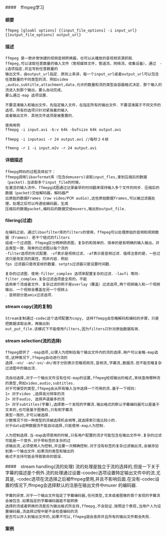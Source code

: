####　ffmpeg学习
#### 纲要
    ffmpeg [gloabl options] {[input_file_options] -i input_url} {[output_file_options] output_url}
#### 描述
    ffmpeg 是一款非常快捷的视频音频转换器，也可以从播放的音视频资源抓取．
    ffmpeg,可以读取任意数量的输入文件（常规媒体文件，管道流，网络流，收集设备），通过　-i选项指定.并且写到任意数量的
    输出文件，由output_url指定．原则上来讲，每一个input_url或者output_url可以包含任意数量的不同类型的流．例如video
    ,audio,subtitle,attachment,data.允许的数量和流的类型由容器格式决定．那个输入的流进入到那个输出，要么自动完成，
    要么通过-map 选项设置．
    
    不要混淆输入和输出文件，先指定输入文件，在指定所有的输出文件．不要混淆属于不同文件的选项，所有的选项只针对紧挨着的输入
    或者输出文件．其他文件选项是被重置的．
    
    使用用例
    ffmepg -i input.avi -b:v 64k -bufsize 64k output.avi
    
    ffmepg -i inputavi -r 24 output.avi //每秒２４帧
    
    ffmeng -r 1 -i input.m2v -r 24 output.avi
#### 详细描述
    ffmepg转码的过程具体如下：
    ffmepg调用libavformat库（包含demuxers)读取input_fles,拿到压缩后的数据（packet).当读取多个input_file的时候，
    在激活的输入流中，ffmepg试图通过记录最早的时间戳来保持输入多个文件的同步．压缩后的数据（packet)交给解码器，解码器产
    出原始的数据Frames（raw video/PCM audio),这些原始数据frames,可以被过滤器处理，处理之后可以传递给编码器，生成
    压缩后的数据packet,编码后的数据交给muxers,输出到output_file.
#### filering(过滤)
    在编码之前，通过libavfilter库的filters的使用，ffmpeg可以处理原始的音频和视频数据（Frames)．若干个链式的filters
    组成一个过滤图．ffmpeg区分两种顾虑图，复杂的和简单的．简单的是有明确的输入输出，并且类型一致．简单的过滤图以每个流的
    -filter选项的形式配置．-vf表示是视频过滤，-af表示是音频过滤．值得注意的是，一些过滤只是改变流的属性，而非内容．例如
    fps 过滤器只是改变帧的数量．setpts过滤器只是设置时间戳．
    
    复杂的过滤图．使用-filter_complex 选项来配置复杂的过滤．-lavfi 等同-filter_complex.复杂过滤选项是全局的，不能
    适用单个流或者文件．复杂过滤的例子是overlay（覆盖）过滤选项,两个视频输入和一个视频输出．一个视频会覆盖在另一个视频上
    ．音频部分是amix过滤选项．
#### stream copy(流的复制)
    Stream复制通过-codec这个选项配置为copy, 这样ffmepg会忽略解码和编码的步骤，只是把数据读取出来，再输出到
    out_put_file.该模式下不能使用filters,因为filters只针对原始数据有效．
#### stream selection(流的选择)
    ffmpeg提供了 -map选项,以便人为控制在每个输出文件内的流的选择.用户可以省略-map选项,这种情况下,ffmpeg自动进行流的
    选择.-vn/ -an/-sn/-dn/用于分别表示忽略视频流,音频流,字幕流,数据流.但不能忽略复杂过滤图中的输出流.
    
    流自动选择,对于一个输出文件没有任何-map的设置,ffmpeg检视输出的格式,来核查用哪种流的类型,例如video,audio,subtitles.
    对于可接受的类型,ffmpeg会从所有输入当中选择一个可用的流.基于一下规则:
    1> 对于video ,选择高分辨率的流
    2> 对于audio, 选择声道最多的流
    3> 对于subtitles(字幕),选择第一个发现的字幕流.输出格式的默认字幕编码器可以是基于文本的,也可是基于图像的,只有和字幕流
    类型一致的,才可以被选择.
    少数情况下同一种类型的流被选择机会相等,就选择索引值比较小的.
    对于data这种数据流不能自动选择,只能使用-map人为控制.
    
    人为控制选择.当-map选项使用的时候,只有用户配置的流才可能包含在输出文件中.复杂的过滤可能是一个意外.对于带标签的复杂的过
    滤输出流,必须使用人为控制,并且要一次精确控制.对于没有标签的复杂过滤输出流,会被添加到第一个输出文件.如果流的类型和输出的
    格式不支持可能会导致致命的错误.
    
####　stream handling(流的处理)
    流的处理是独立于流的选择的,但是一下关于字幕的描述是个例外.流的处理通过设置-coodec选项设置特定输出文件中的流.尤其是,
    -codec选项在流选择之后被ffmpeg使用,并且不影响后面.在没有-codec设置的情况下,ffmpeg会选择默认的注册在输出文件中muxer
    的编码器.
    
    字幕的异常.对于一个输出文件指定了字幕编码器,任何类型,文本或者图像的首个发现的字幕流会被包含.如果指定的字幕编码器能不能转换
    选择的流或者转换的流是否为输出格式所支持,ffmepg,不会验证.按照这个表现,当用户人为设置编码器,流选择过程中是不会检查编码的流
    是否可以并入到输出文件的,如果不可以,ffmpeg就会舍弃并且所有的输出文件都会失败.
    
#### 案例
